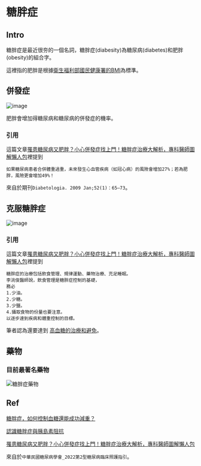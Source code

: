 # 糖胖症
## Intro
糖胖症是最近很夯的一個名詞，糖胖症(diabesity)為糖尿病(diabetes)和肥胖(obesity)的組合字。

這裡指的肥胖是根據[衛生福利部國民健康署的BMI](https://www.hpa.gov.tw/Pages/Detail.aspx?nodeid=542&pid=9737)為標準。

## 併發症
![image](https://github.com/user-attachments/assets/6d4d3984-6b1a-4291-9065-a662c8bc2e94)

肥胖會增加得糖尿病和糖尿病的併發症的機率。

### 引用

這篇文章[罹患糖尿病又肥胖？小心併發症找上門！糖胖症治療大解析，專科醫師圖解懶人包](https://medium.com/@careonlinetw/%E7%BD%B9%E6%82%A3%E7%B3%96%E5%B0%BF%E7%97%85%E5%8F%88%E8%82%A5%E8%83%96-%E5%B0%8F%E5%BF%83%E4%BD%B5%E7%99%BC%E7%97%87%E6%89%BE%E4%B8%8A%E9%96%80-%E7%B3%96%E8%83%96%E7%97%87%E6%B2%BB%E7%99%82%E5%A4%A7%E8%A7%A3%E6%9E%90-%E5%B0%88%E7%A7%91%E9%86%AB%E5%B8%AB%E5%9C%96%E8%A7%A3%E6%87%B6%E4%BA%BA%E5%8C%85-489a145c7ac2)裡提到

```
如果糖尿病患者合併體重過重，未來發生心血管疾病（如冠心病）的風險會增加27%；若為肥胖，風險更會增加49%！
```
來自於期刊```Diabetologia. 2009 Jan;52(1)：65–73```。


## 克服糖胖症
![image](https://github.com/user-attachments/assets/d0ce2674-8026-44d3-a77f-befda4e16b68)

### 引用

這篇文章[罹患糖尿病又肥胖？小心併發症找上門！糖胖症治療大解析，專科醫師圖解懶人包](https://medium.com/@careonlinetw/%E7%BD%B9%E6%82%A3%E7%B3%96%E5%B0%BF%E7%97%85%E5%8F%88%E8%82%A5%E8%83%96-%E5%B0%8F%E5%BF%83%E4%BD%B5%E7%99%BC%E7%97%87%E6%89%BE%E4%B8%8A%E9%96%80-%E7%B3%96%E8%83%96%E7%97%87%E6%B2%BB%E7%99%82%E5%A4%A7%E8%A7%A3%E6%9E%90-%E5%B0%88%E7%A7%91%E9%86%AB%E5%B8%AB%E5%9C%96%E8%A7%A3%E6%87%B6%E4%BA%BA%E5%8C%85-489a145c7ac2)裡提到

```
糖胖症的治療包括飲食管理、規律運動、藥物治療、充足睡眠。
李洮俊醫師說，飲食管理是糖胖症控制的基礎，
務必
1.少油。
2.少糖。
3.少鹽。
4.攝取食物的份量也要注意。
以逐步達到疾病和體重控制的目標。
```

筆者認為還要達到 [高血糖的治療和避免](https://github.com/40843245/medical/blob/main/disease/diabetes/high%20blood%20sugar_ch_TOC.md#%E6%9C%89%E9%97%9C%E6%96%BC%E9%80%A0%E6%88%90%E9%AB%98%E8%A1%80%E7%B3%96%E7%9A%84%E8%83%8C%E5%BE%8C%E5%8E%9F%E5%9B%A0)。
## 藥物
### 目前最著名藥物
![糖胖症藥物](https://github.com/user-attachments/assets/dd156783-4569-426f-8f1c-5943519624c2)

## Ref

[糖胖症，如何控制血糖還能成功減重？](https://www.commonhealth.com.tw/article/82748)

[認識糖胖症與胰島素阻抗](https://www.youtube.com/watch?v=ZFnBOBH_2zo)

[罹患糖尿病又肥胖？小心併發症找上門！糖胖症治療大解析，專科醫師圖解懶人包](https://medium.com/@careonlinetw/%E7%BD%B9%E6%82%A3%E7%B3%96%E5%B0%BF%E7%97%85%E5%8F%88%E8%82%A5%E8%83%96-%E5%B0%8F%E5%BF%83%E4%BD%B5%E7%99%BC%E7%97%87%E6%89%BE%E4%B8%8A%E9%96%80-%E7%B3%96%E8%83%96%E7%97%87%E6%B2%BB%E7%99%82%E5%A4%A7%E8%A7%A3%E6%9E%90-%E5%B0%88%E7%A7%91%E9%86%AB%E5%B8%AB%E5%9C%96%E8%A7%A3%E6%87%B6%E4%BA%BA%E5%8C%85-489a145c7ac2)

來自於```中華民國糖尿病學會_2022第2型糖尿病臨床照護指引```。
